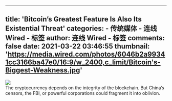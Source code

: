 
---
title: 'Bitcoin’s Greatest Feature Is Also Its Existential Threat'
categories: 
    - 传统媒体
    - 连线 Wired - 标签
author: 连线 Wired - 标签
comments: false
date: 2021-03-22 03:46:55
thumbnail: 'https://media.wired.com/photos/6046b2a99341cc3166ba47e0/16:9/w_2400,c_limit/Bitcoin's-Biggest-Weakness.jpg'
---

<div>   
<img src="https://media.wired.com/photos/6046b2a99341cc3166ba47e0/16:9/w_2400,c_limit/Bitcoin's-Biggest-Weakness.jpg" referrerpolicy="no-referrer">
                <br>
                The cryptocurrency depends on the integrity of the blockchain. But China’s censors, the FBI, or powerful corporations could fragment it into oblivion.  
</div>
            